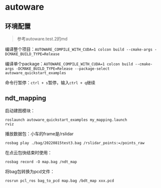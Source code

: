 # autoware

## 环境配置

> 参考autoware.test.2的md

编译整个项目：`AUTOWARE_COMPILE_WITH_CUDA=1 colcon build --cmake-args -DCMAKE_BUILD_TYPE=Release`

编译单个package：`AUTOWARE_COMPILE_WITH_CUDA=1 colcon build --cmake-args -DCMAKE_BUILD_TYPE=Release --package-select autoware_quickstart_examples`

命令行暂停：`ctrl + s`暂停，输入`ctrl + q`继续

## ndt_mapping

启动建图模块：

```
roslaunch autoware_quickstart_examples my_mapping.launch
rviz
```

播放数据包：小车的frame是/rslidar

```
rosbag play ./bag/20220815test3.bag /rslidar_points:=/points_raw
```

在点云包快结束时使用：

```
rosbag record -O map.bag /ndt_map
```

将bag包转换为pcd文件：

```
rosrun pcl_ros bag_to_pcd map.bag /bdt_map xxx.pcd
```

